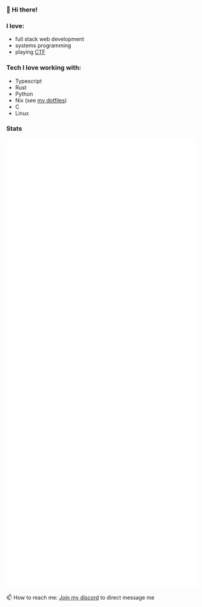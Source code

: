 ### :wave: Hi there!

### I love: 

- full stack web development
- systems programming
- playing [CTF](https://en.wikipedia.org/wiki/Capture_the_flag_(cybersecurity))

### Tech I love working with:

- Typescript
- Rust
- Python
- Nix (see [my dotfiles](https://github.com/spencerpogo/dotfiles))
- C
- Linux

### Stats

![](https://raw.githubusercontent.com/Scoder12/github-stats/master/generated/overview.svg#gh-dark-mode-only)
![](https://raw.githubusercontent.com/Scoder12/github-stats/master/generated/overview.svg#gh-light-mode-only)
![](https://raw.githubusercontent.com/Scoder12/github-stats/master/generated/languages.svg#gh-dark-mode-only)
![](https://raw.githubusercontent.com/Scoder12/github-stats/master/generated/languages.svg#gh-light-mode-only)

📫 How to reach me: [Join my discord](https://discord.gg/czzv7FT) to direct message me
